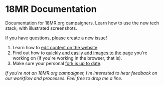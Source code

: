 18MR Documentation
=============

Documentation for 18MR.org campaigners. Learn how to use the new tech stack, with illustrated screenshots.

If you have questions, please [create a new issue](https://github.com/18mr/documentation/issues)!

1. Learn how to [edit content on the website](https://github.com/18mr/documentation/blob/master/editing-content.md).
2. Find out how to [quickly and easily add images to the page](https://github.com/18mr/documentation/blob/master/uploading-images.md) you're working on (if you're working in the browser, that is).
3. Make sure your personal [fork is up to date](https://github.com/18mr/documentation/blob/master/sync-your-fork.md).

_If you're not an 18MR.org campaigner, I'm interested to hear feedback on our workflow and processes. Feel free to drop me a line._
